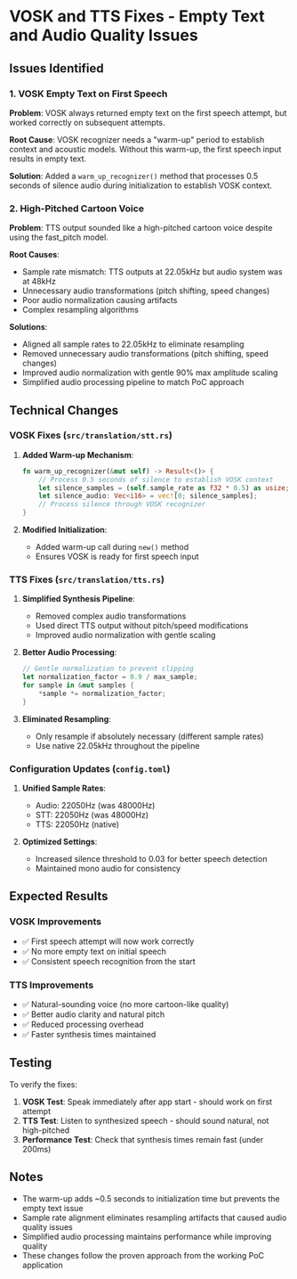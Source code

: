 # VOSK and TTS Fixes - Empty Text and Audio Quality Issues

## Issues Identified

### 1. **VOSK Empty Text on First Speech**
**Problem**: VOSK always returned empty text on the first speech attempt, but worked correctly on subsequent attempts.

**Root Cause**: VOSK recognizer needs a "warm-up" period to establish context and acoustic models. Without this warm-up, the first speech input results in empty text.

**Solution**: Added a `warm_up_recognizer()` method that processes 0.5 seconds of silence audio during initialization to establish VOSK context.

### 2. **High-Pitched Cartoon Voice**
**Problem**: TTS output sounded like a high-pitched cartoon voice despite using the fast_pitch model.

**Root Causes**:
- Sample rate mismatch: TTS outputs at 22.05kHz but audio system was at 48kHz
- Unnecessary audio transformations (pitch shifting, speed changes)
- Poor audio normalization causing artifacts
- Complex resampling algorithms

**Solutions**:
- Aligned all sample rates to 22.05kHz to eliminate resampling
- Removed unnecessary audio transformations (pitch shifting, speed changes)
- Improved audio normalization with gentle 90% max amplitude scaling
- Simplified audio processing pipeline to match PoC approach

## Technical Changes

### VOSK Fixes (`src/translation/stt.rs`)

1. **Added Warm-up Mechanism**:
   ```rust
   fn warm_up_recognizer(&mut self) -> Result<()> {
       // Process 0.5 seconds of silence to establish VOSK context
       let silence_samples = (self.sample_rate as f32 * 0.5) as usize;
       let silence_audio: Vec<i16> = vec![0; silence_samples];
       // Process silence through VOSK recognizer
   }
   ```

2. **Modified Initialization**:
   - Added warm-up call during `new()` method
   - Ensures VOSK is ready for first speech input

### TTS Fixes (`src/translation/tts.rs`)

1. **Simplified Synthesis Pipeline**:
   - Removed complex audio transformations
   - Used direct TTS output without pitch/speed modifications
   - Improved audio normalization with gentle scaling

2. **Better Audio Processing**:
   ```rust
   // Gentle normalization to prevent clipping
   let normalization_factor = 0.9 / max_sample;
   for sample in &mut samples {
       *sample *= normalization_factor;
   }
   ```

3. **Eliminated Resampling**:
   - Only resample if absolutely necessary (different sample rates)
   - Use native 22.05kHz throughout the pipeline

### Configuration Updates (`config.toml`)

1. **Unified Sample Rates**:
   - Audio: 22050Hz (was 48000Hz)
   - STT: 22050Hz (was 48000Hz)
   - TTS: 22050Hz (native)

2. **Optimized Settings**:
   - Increased silence threshold to 0.03 for better speech detection
   - Maintained mono audio for consistency

## Expected Results

### VOSK Improvements
- ✅ First speech attempt will now work correctly
- ✅ No more empty text on initial speech
- ✅ Consistent speech recognition from the start

### TTS Improvements
- ✅ Natural-sounding voice (no more cartoon-like quality)
- ✅ Better audio clarity and natural pitch
- ✅ Reduced processing overhead
- ✅ Faster synthesis times maintained

## Testing

To verify the fixes:

1. **VOSK Test**: Speak immediately after app start - should work on first attempt
2. **TTS Test**: Listen to synthesized speech - should sound natural, not high-pitched
3. **Performance Test**: Check that synthesis times remain fast (under 200ms)

## Notes

- The warm-up adds ~0.5 seconds to initialization time but prevents the empty text issue
- Sample rate alignment eliminates resampling artifacts that caused audio quality issues
- Simplified audio processing maintains performance while improving quality
- These changes follow the proven approach from the working PoC application 